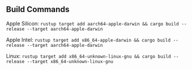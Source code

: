 ## Build Commands

Apple Silicon: ```rustup target add aarch64-apple-darwin && cargo build --release --target aarch64-apple-darwin```

Apple Intel: ```rustup target add x86_64-apple-darwin && cargo build --release --target aarch64-apple-darwin```

Linux: ```rustup target add x86_64-unknown-linux-gnu && cargo build --release --target x86_64-unknown-linux-gnu```